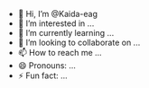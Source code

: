 - 👋 Hi, I’m @Kaida-eag
- 👀 I’m interested in ...
- 🌱 I’m currently learning ...
- 💞️ I’m looking to collaborate on ...
- 📫 How to reach me ...
- 😄 Pronouns: ...
- ⚡ Fun fact: ...

<!---
Kaida-eag/Kaida-eag is a ✨ special ✨ repository because its `README.md` (this file) appears on your GitHub profile.
You can click the Preview link to take a look at your changes.
--->
